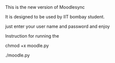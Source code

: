 This is the new version of Moodlesync

It is designed to be used by IIT bombay student.

just enter your user name and password and enjoy

Instruction for running the 

chmod +x moodle.py

./moodle.py
